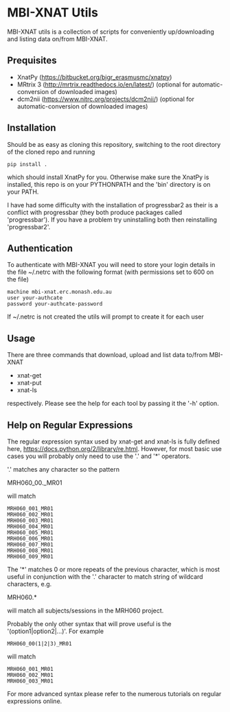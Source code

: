 MBI-XNAT Utils
==============

MBI-XNAT utils is a collection of scripts for conveniently up/downloading and
listing data on/from MBI-XNAT.

Prequisites
-----------

* XnatPy (https://bitbucket.org/bigr_erasmusmc/xnatpy)
* MRtrix 3 (http://mrtrix.readthedocs.io/en/latest/)
  (optional for automatic-conversion of downloaded images)
* dcm2nii (https://www.nitrc.org/projects/dcm2nii/)
  (optional for automatic-conversion of downloaded images)

Installation
------------

Should be as easy as cloning this repository, switching to the root directory
of the cloned repo and running  

    pip install .

which should install XnatPy for you. Otherwise make sure the XnatPy is
installed, this repo is on your PYTHONPATH and the 'bin' directory is on your
PATH.

I have had some difficulty with the installation of progressbar2 as their is a
conflict with progressbar (they both produce packages called 'progressbar').
If you have a problem try uninstalling both then reinstalling 'progressbar2'.

Authentication
--------------

To authenticate with MBI-XNAT you will need to store your login details in the
file ~/.netrc with the following format (with permissions set to 600 on the
file)

    machine mbi-xnat.erc.monash.edu.au
    user your-authcate
    password your-authcate-password

If ~/.netrc is not created the utils will prompt to create it for each user

Usage
-----

There are three commands that download, upload and list data to/from MBI-XNAT

* xnat-get
* xnat-put
* xnat-ls

respectively. Please see the help for each tool by passing it the '-h' option.

Help on Regular Expressions
---------------------------

The regular expression syntax used by xnat-get and xnat-ls is fully defined
here, https://docs.python.org/2/library/re.html. However, for most basic use
cases you will probably only need to use the '.' and '*' operators.

'.' matches any character so the pattern 

  MRH060_00._MR01
   
will match 

    MRH060_001_MR01
    MRH060_002_MR01
    MRH060_003_MR01
    MRH060_004_MR01
    MRH060_005_MR01
    MRH060_006_MR01
    MRH060_007_MR01
    MRH060_008_MR01
    MRH060_009_MR01

The '*' matches 0 or more repeats of the previous character, which is most
useful in conjunction with the '.' character to match string of wildcard
characters, e.g.


  MRH060.*
      
will match all subjects/sessions in the MRH060 project.

Probably the only other syntax that will prove useful is the
'(option1|option2|...)'. For example

    MRH060_00(1|2|3)_MR01
   
will match 
  
    MRH060_001_MR01
    MRH060_002_MR01
    MRH060_003_MR01

For more advanced syntax please refer to the numerous tutorials on regular
expressions online.
